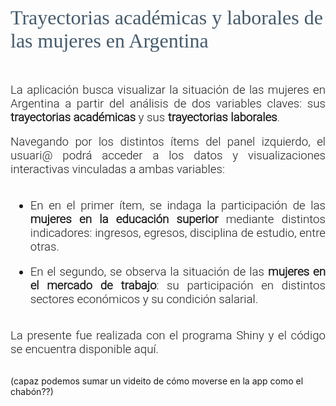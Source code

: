 <p style="font-family: Encode Sans semiBold; font-size:24pt; color:#455B6C">
    Trayectorias académicas y laborales de las mujeres en Argentina
</p>

<br>

<div style="text-align: justify; font-size:14pt; font-family:Roboto light">
La aplicación busca visualizar la situación de las mujeres en Argentina a partir del análisis de dos variables claves: sus <b>trayectorias académicas</b>  y sus <b>trayectorias laborales</b>.
</div>

<br>

<div style="text-align: justify; font-size:14pt; font-family:Roboto light">
Navegando por los distintos ítems del panel izquierdo, el usuari@ podrá acceder a los datos y visualizaciones interactivas vinculadas a ambas variables:
</div>

<br>

<div style="text-align: justify; font-size:14pt; font-family:Roboto light">
<ul style="padding-left:2m">
 <li>En en el primer ítem, se indaga la participación de las <b>mujeres en la educación superior</b> mediante distintos indicadores: ingresos, egresos, disciplina de estudio, entre otras. </li>
</ul></p2>

<ul style="padding-left:2m">
 <li>En el segundo, se observa la situación de las <b>mujeres en el mercado de trabajo</b>: su participación en distintos sectores económicos y su condición salarial.
</ul></p2>
</div>

<br>

<div style="text-align: justify; font-size:14pt; font-family:Roboto light">
La presente fue realizada con el programa <a https://shiny.rstudio.com/">Shiny</a> y el código se encuentra disponible <a https://github.com/melinaschamberger/Trayectorias_mujeres">aquí</a>.
</div>

<br>

(capaz podemos sumar un videito de cómo moverse en la app como el chabón??)